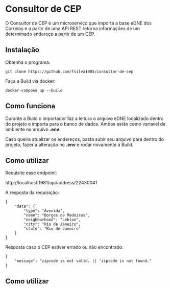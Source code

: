 # Consultor de CEP

  
O Consultor de CEP é um microserviço que importa a base eDNE dos Correios e a partir de uma API REST retorna informações de um determinado endereço a partir de um CEP.


## Instalação

Obtenha o programa:

	git clone https://github.com/fsilva1985/consultor-de-cep

Faça a Build via docker:

	docker-compose up --build

## Como funciona

Durante a Build o importador faz a leitura o arquivo eDNE localizado dentro do projeto e importa para o banco de dados. Ambos estão como variavel de ambiente no arquivo **.env**

Caso queira atualizar os endereços, basta subir seu arquivo para dentro do projeto, fazer a alteração no **.env** e rodar novamente a Build.

## Como utilizar
  
Requisite esse endpoint:

http://localhost:1981/api/address/22430041

  A resposta da requisição:

	{
		"data": {
			"type": "Avenida",
			"name": "Borges de Medeiros",
			"neighborhood": "Leblon",
			"city": "Rio de Janeiro",
			"state": "Rio de Janeiro"
		}
	}

Resposta caso o CEP estiver errado ou não encontrado.

	{
		"message": "zipcode is not valid. || 'zipcode is not found."
	}
## Como utilizar
